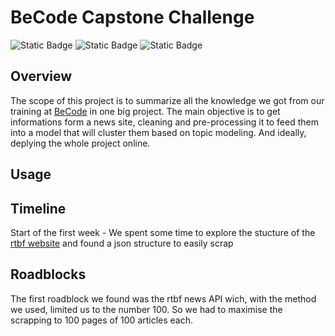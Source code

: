 # BeCode Capstone Challenge


![Static Badge](https://img.shields.io/badge/python-3.12-green?logo=python&color=%23FFE873) 
![Static Badge](https://img.shields.io/badge/plotly%20-%205.24.1%20-%20%233F4F75?logo=plotly&logoColor=%233F4F75)
![Static Badge](https://img.shields.io/badge/taipy%20-%204.0.0%20-%20%23FF371A?logo=taipy&logoColor=%23FF371A)



## Overview

The scope of this project is to summarize all the knowledge we got from our training at [BeCode](https://becode.org/) in one big project. The main objective is to get informations form a news site, cleaning and pre-processing it to feed them into a model that will cluster them based on topic modeling. And ideally, deplying the whole project online.

## Usage

## Timeline

Start of the first week - We spent some time to explore the stucture of the [rtbf website](https://www.rtbf.be/en-continu) and found a json structure to easily scrap

## Roadblocks

The first roadblock we found was the rtbf news API wich, with the method we used, limited us to the number 100. So we had to maximise the scrapping to 100 pages of 100 articles each.